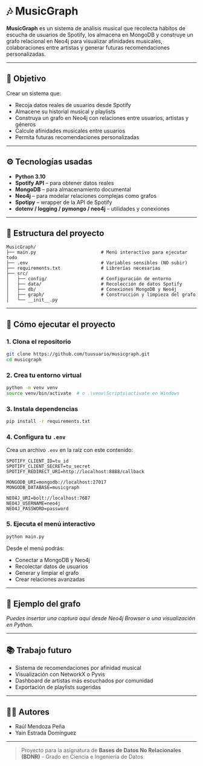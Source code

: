 # 🎶 MusicGraph

**MusicGraph** es un sistema de análisis musical que recolecta hábitos de escucha de usuarios de Spotify, los almacena en MongoDB y construye un grafo relacional en Neo4j para visualizar afinidades musicales, colaboraciones entre artistas y generar futuras recomendaciones personalizadas.

---

## 🧠 Objetivo

Crear un sistema que:
- Recoja datos reales de usuarios desde Spotify
- Almacene su historial musical y playlists
- Construya un grafo en Neo4j con relaciones entre usuarios, artistas y géneros
- Calcule afinidades musicales entre usuarios
- Permita futuras recomendaciones personalizadas

---

## ⚙️ Tecnologías usadas

- **Python 3.10**
- **Spotify API** – para obtener datos reales
- **MongoDB** – para almacenamiento documental
- **Neo4j** – para modelar relaciones complejas como grafos
- **Spotipy** – wrapper de la API de Spotify
- **dotenv / logging / pymongo / neo4j** – utilidades y conexiones

---

## 📂 Estructura del proyecto

```
MusicGraph/
├── main.py                        # Menú interactivo para ejecutar todo
├── .env                           # Variables sensibles (NO subir)
├── requirements.txt               # Librerías necesarias
├── src/
│   ├── config/                    # Configuración de entorno
│   ├── data/                      # Recolección de datos Spotify
│   ├── db/                        # Conexiones MongoDB y Neo4j
│   ├── graph/                     # Construcción y limpieza del grafo
│   └── __init__.py
```

---

## 🚀 Cómo ejecutar el proyecto

### 1. Clona el repositorio

```bash
git clone https://github.com/tuusuario/musicgraph.git
cd musicgraph
```

### 2. Crea tu entorno virtual

```bash
python -m venv venv
source venv/bin/activate  # o .\venv\Scripts\activate en Windows
```

### 3. Instala dependencias

```bash
pip install -r requirements.txt
```

### 4. Configura tu `.env`

Crea un archivo `.env` en la raíz con este contenido:

```
SPOTIFY_CLIENT_ID=tu_id
SPOTIFY_CLIENT_SECRET=tu_secret
SPOTIFY_REDIRECT_URI=http://localhost:8888/callback

MONGODB_URI=mongodb://localhost:27017
MONGODB_DATABASE=musicgraph

NEO4J_URI=bolt://localhost:7687
NEO4J_USERNAME=neo4j
NEO4J_PASSWORD=password
```

### 5. Ejecuta el menú interactivo

```bash
python main.py
```

Desde el menú podrás:
- Conectar a MongoDB y Neo4j
- Recolectar datos de usuarios
- Generar y limpiar el grafo
- Crear relaciones avanzadas

---

## 📸 Ejemplo del grafo

*Puedes insertar una captura aquí desde Neo4j Browser o una visualización en Python.*

---

## 📚 Trabajo futuro

- Sistema de recomendaciones por afinidad musical
- Visualización con NetworkX o Pyvis
- Dashboard de artistas más escuchados por comunidad
- Exportación de playlists sugeridas

---

## 👨‍💻 Autores

- Raúl Mendoza Peña
- Yain Estrada Domínguez

---

> Proyecto para la asignatura de **Bases de Datos No Relacionales (BDNR)** - Grado en Ciencia e Ingeniería de Datos
